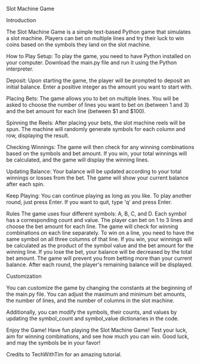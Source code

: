 Slot Machine Game


Introduction


The Slot Machine Game is a simple text-based Python game that simulates a slot machine. Players can bet on multiple lines and try their luck to win coins based on the symbols they land on the slot machine.

How to Play
Setup: To play the game, you need to have Python installed on your computer. Download the main.py file and run it using the Python interpreter.

Deposit: Upon starting the game, the player will be prompted to deposit an initial balance. Enter a positive integer as the amount you want to start with.

Placing Bets: The game allows you to bet on multiple lines. You will be asked to choose the number of lines you want to bet on (between 1 and 3) and the bet amount for each line (between $1 and $100).

Spinning the Reels: After placing your bets, the slot machine reels will be spun. The machine will randomly generate symbols for each column and row, displaying the result.

Checking Winnings: The game will then check for any winning combinations based on the symbols and bet amount. If you win, your total winnings will be calculated, and the game will display the winning lines.

Updating Balance: Your balance will be updated according to your total winnings or losses from the bet. The game will show your current balance after each spin.

Keep Playing: You can continue playing as long as you like. To play another round, just press Enter. If you want to quit, type 'q' and press Enter.

Rules
The game uses four different symbols: A, B, C, and D. Each symbol has a corresponding count and value.
The player can bet on 1 to 3 lines and choose the bet amount for each line.
The game will check for winning combinations on each line separately.
To win on a line, you need to have the same symbol on all three columns of that line.
If you win, your winnings will be calculated as the product of the symbol value and the bet amount for the winning line.
If you lose the bet, your balance will be decreased by the total bet amount.
The game will prevent you from betting more than your current balance.
After each round, the player's remaining balance will be displayed.

Customization

You can customize the game by changing the constants at the beginning of the main.py file. You can adjust the maximum and minimum bet amounts, the number of lines, and the number of columns in the slot machine.

Additionally, you can modify the symbols, their counts, and values by updating the symbol_count and symbol_value dictionaries in the code.

Enjoy the Game!
Have fun playing the Slot Machine Game! Test your luck, aim for winning combinations, and see how much you can win. Good luck, and may the symbols be in your favor!

Credits to TechWithTim for an amazing tutorial.
